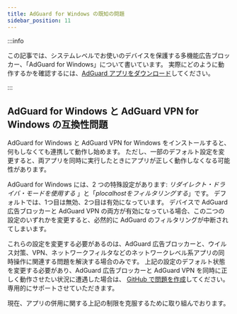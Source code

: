 ```yaml
---
title: AdGuard for Windows の既知の問題
sidebar_position: 11
---
```


:::info

この記事では、システムレベルでお使いのデバイスを保護する多機能広告ブロッカー、「AdGuard for Windows」について書いています。 実際にどのように動作するかを確認するには、[AdGuard アプリをダウンロード](https://agrd.io/download-kb-adblock)してください。

:::

## AdGuard for Windows と AdGuard VPN for Windows の互換性問題

AdGuard for Windows と AdGuard VPN for Windows をインストールすると、何もしなくても連携して動作し始めます。 ただし、一部のデフォルト設定を変更すると、両アプリを同時に実行したときにアプリが正しく動作しなくなる可能性があります。

AdGuard for Windows には、2 つの特殊設定があります: *リダイレクト・ドライバ・モードを使用する* 」と「*plocalhostをフィルタリングする*」です。 デフォルトでは、1つ目は無効、2つ目は有効になっています。 デバイスで AdGuard 広告ブロッカーと AdGuard VPN の両方が有効になっている場合、この二つの設定のいずれかを変更すると、必然的に AdGuard のフィルタリングが中断されてしまいます。

これらの設定を変更する必要があるのは、AdGuard 広告ブロッカーと、ウイルス対策、VPN、ネットワークフィルタなどのネットワークレベル系アプリの同時操作に関連する問題を解決する場合のみです。 上記の設定のデフォルト状態を変更する必要があり、AdGuard 広告ブロッカーと AdGuard VPN を同時に正しく動作させたい状況に遭遇した場合は、 [GitHub で問題を作成](https://github.com/AdguardTeam/AdguardForWindows/issues/new/choose)してください。専用的にサポートさせていただきます。

現在、アプリの併用に関する上記の制限を克服するために取り組んでおります。

